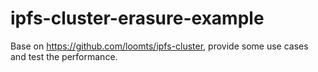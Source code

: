 # ipfs-cluster-erasure-example
Base on https://github.com/loomts/ipfs-cluster, provide some use cases and test the performance.
